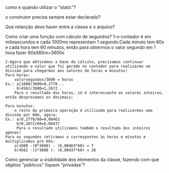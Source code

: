 como e quando utilizar o "static"?

o construtor precisa sempre estar declarado?

Que relanção deve haver entre a classe e o arquivo?

Como criar uma função com cálculo de segundos?
    1-o contador é em milissecundos e cada 1000ms representam 1 segundo.Cada minuto tem 60s e cada hora tem 60 minutos, então para obtermos o valor segundo em 1 hora fazer 60sX60m=3600s

    2-Agora que obtivémos a base do cálculo, precisamos continuar utilizando o valor que foi gerado no contador para realizarmo um divisão para chegarmos aos valores de horas e minutos!
    Para horas:
        valorsegundos/3600 = horas
    Ex.: a)1000/3600=0,2778...
         b)4562/3600=1,2672..
        Para o resultado das horas, só é interessante os valores inteiros, então desprezamos os decimais;

    Para minutos: 
        o resto da primeira operação é utilizado para realizarmos uma divisão por 60m, agora:
    Ex.: a)0,2778/60=0,00463
         b)0,2672/60=0,00437
         Para o resultado utilizamos também o resultado dos inteiros apenas!
    Para os segundos retiramos o correspontes às horas e minutos e multiplicamos pro 60s:
        a)1000 -(0*3600) - (0,00463*60) = 7
        b)4562 -(1*3600 )- (0,00437*60) = 26


Como gerenciar a  visibilidade dos elementos da classe, fazendo com que objetos "públicos" fiquem "privadas"?

